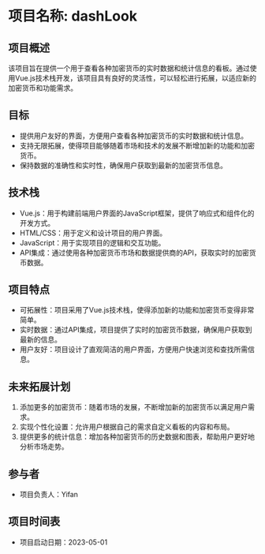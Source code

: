 # 项目名称: dashLook

## 项目概述
该项目旨在提供一个用于查看各种加密货币的实时数据和统计信息的看板。通过使用Vue.js技术栈开发，该项目具有良好的灵活性，可以轻松进行拓展，以适应新的加密货币和功能需求。

## 目标
- 提供用户友好的界面，方便用户查看各种加密货币的实时数据和统计信息。
- 支持无限拓展，使得项目能够随着市场和技术的发展不断增加新的功能和加密货币。
- 保持数据的准确性和实时性，确保用户获取到最新的加密货币信息。

## 技术栈
- Vue.js：用于构建前端用户界面的JavaScript框架，提供了响应式和组件化的开发方式。
- HTML/CSS：用于定义和设计项目的用户界面。
- JavaScript：用于实现项目的逻辑和交互功能。
- API集成：通过使用各种加密货币市场和数据提供商的API，获取实时的加密货币数据。

## 项目特点
- 可拓展性：项目采用了Vue.js技术栈，使得添加新的功能和加密货币变得非常简单。
- 实时数据：通过API集成，项目提供了实时的加密货币数据，确保用户获取到最新的信息。
- 用户友好：项目设计了直观简洁的用户界面，方便用户快速浏览和查找所需信息。

## 未来拓展计划
1. 添加更多的加密货币：随着市场的发展，不断增加新的加密货币以满足用户需求。
2. 实现个性化设置：允许用户根据自己的需求自定义看板的内容和布局。
3. 提供更多的统计信息：增加各种加密货币的历史数据和图表，帮助用户更好地分析市场走势。

## 参与者
- 项目负责人：Yifan

## 项目时间表
- 项目启动日期：2023-05-01
